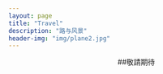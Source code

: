 ```yaml
---
layout: page
title: "Travel"
description: "路与风景"
header-img: "img/plane2.jpg"
---
```

<center>
##敬請期待
</center>
